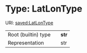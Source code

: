 
# Type: LatLonType




URI: [saved:LatLonType](http://marine.gov.scot/metadata/saved/schema/LatLonType)

|  |  |  |
| --- | --- | --- |
| Root (builtin) type | | **str** |
| Representation | | str |
